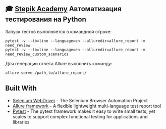 ## :mortar_board: [Stepik Academy](https://stepik.org/org/stepikteam/) Автоматизация тестирования на Python


Запуск тестов выполняется в командной строке:
```
pytest -v --tb=line --language=en --alluredir=allure_report -m need_review 
pytest -v --tb=line --language=en --alluredir=allure_report -m need_review_custom_scenarios
```
Для генерации отчета Allure выполнить команду:
```
allure serve /path_to/allure_report/
```

## Built With
* [Selenium WebDriver](https://www.selenium.dev/documentation/en/webdriver/) -  The Selenium Browser Automation Project
* [Allure framework](https://github.com/allure-framework) - A flexible lightweight multi-language test report tool
* [Pytest](https://docs.pytest.org/en/stable/) - The pytest framework makes it easy to write small tests, yet scales to support complex functional testing for applications and libraries
